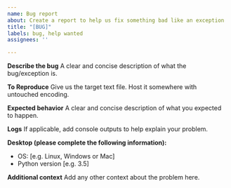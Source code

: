 ```yaml
---
name: Bug report
about: Create a report to help us fix something bad like an exception
title: "[BUG]"
labels: bug, help wanted
assignees: ''

---
```


**Describe the bug**
A clear and concise description of what the bug/exception is.

**To Reproduce**
Give us the target text file. Host it somewhere with untouched encoding.

**Expected behavior**
A clear and concise description of what you expected to happen.

**Logs**
If applicable, add console outputs to help explain your problem.

**Desktop (please complete the following information):**
 - OS: [e.g. Linux, Windows or Mac]
 - Python version [e.g. 3.5]

**Additional context**
Add any other context about the problem here.
